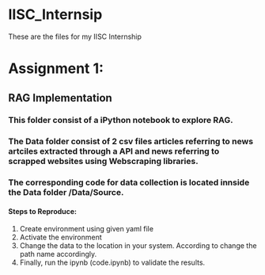 # IISC_Internsip
 These are the files for my IISC Internship


# Assignment 1:
## RAG Implementation

### This folder consist of a iPython notebook to explore RAG.
### The Data folder consist of 2 csv files articles referring to news artciles extracted through a API and news referring to scrapped websites using Webscraping libraries.
### The corresponding code for data collection is located innside the Data folder /Data/Source.

#### Steps to Reproduce:
1. Create environment using given yaml file
2. Activate the environment 
3. Change the data to the location in your system. According to change the path name accordingly.
4. Finally, run the ipynb (code.ipynb) to validate the results.
